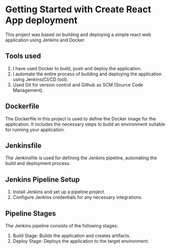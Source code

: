 # Getting Started with Create React App deployment

This project was based on building and deploying a simple react web application using Jenkins and Docker.

## Tools used

1. I have used Docker to build, push and deploy the application.
2. I automate the entire process of building and deploying the application using Jenkins(CI/CD tool).
3. Used Git for version control and Github as SCM (Source Code Management).

## Dockerfile

The Dockerfile in this project is used to define the Docker image for the application. It includes the necessary steps to build an environment suitable for running your application.

## Jenkinsfile

The Jenkinsfile is used for defining the Jenkins pipeline, automating the build and deployment process.

## Jenkins Pipeline Setup

1. Install Jenkins and set up a pipeline project.
2. Configure Jenkins credentials for any necessary integrations.

## Pipeline Stages

The Jenkins pipeline consists of the following stages:
  1. Build Stage: Builds the application and creates artifacts.
  2. Deploy Stage: Deploys the application to the target environment.
